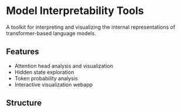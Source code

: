 # Model Interpretability Tools

A toolkit for interpreting and visualizing the internal representations of transformer-based language models.

## Features

- Attention head analysis and visualization
- Hidden state exploration
- Token probability analysis
- Interactive visualization webapp

## Structure 
